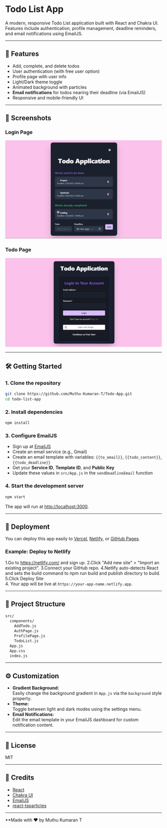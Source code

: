 # Todo List App

A modern, responsive Todo List application built with React and Chakra UI.  
Features include authentication, profile management, deadline reminders, and email notifications using EmailJS.

---

## 🚀 Features

- Add, complete, and delete todos
- User authentication (with free user option)
- Profile page with user info
- Light/Dark theme toggle
- Animated background with particles
- **Email notifications** for todos nearing their deadline (via EmailJS)
- Responsive and mobile-friendly UI

---

## 📸 Screenshots

### Login Page
![Login Page](./Screenshots/TodoPage.png)

### Todo Page
![Todo Page](./Screenshots/LoginPage.png)




---

## 🛠️ Getting Started

### 1. Clone the repository

```sh
git clone https://github.com/Muthu-Kumaran-T/Todo-App.git
cd todo-list-app
```

### 2. Install dependencies

```sh
npm install
```

### 3. Configure EmailJS

- Sign up at [EmailJS](https://www.emailjs.com/)
- Create an email service (e.g., Gmail)
- Create an email template with variables: `{{to_email}}`, `{{todo_content}}`, `{{todo_deadline}}`
- Get your **Service ID**, **Template ID**, and **Public Key**
- Update these values in `src/App.js` in the `sendDeadlineEmail` function

### 4. Start the development server

```sh
npm start
```

The app will run at [http://localhost:3000](http://localhost:3000).

---

## 🌈 Deployment

You can deploy this app easily to [Vercel](https://vercel.com/), [Netlify](https://netlify.com/), or [GitHub Pages](https://pages.github.com/).

### Example: Deploy to Netlify

1.Go to https://netlify.com/ and sign up.
2.Click "Add new site" > "Import an existing project".
3.Connect your GitHub repo.
4.Netlify auto-detects React and sets the build command to npm run build and publish directory to build.
5.Click Deploy Site  
4. Your app will be live at `https://your-app-name.netlify.app`.

---

## 📁 Project Structure

```
src/
  components/
    AddTodo.js
    AuthPage.js
    ProfilePage.js
    TodoList.js
  App.js
  App.css
  index.js
```

---

## ⚙️ Customization

- **Gradient Background:**  
  Easily change the background gradient in `App.js` via the `background` style property.
- **Theme:**  
  Toggle between light and dark modes using the settings menu.
- **Email Notifications:**  
  Edit the email template in your EmailJS dashboard for custom notification content.

---

## 📝 License

MIT

---

## 🙏 Credits

- [React](https://reactjs.org/)
- [Chakra UI](https://chakra-ui.com/)
- [EmailJS](https://www.emailjs.com/)
- [react-tsparticles](https://github.com/matteobruni/tsparticles)

---

**Made with ❤️ by Muthu Kumaran T
